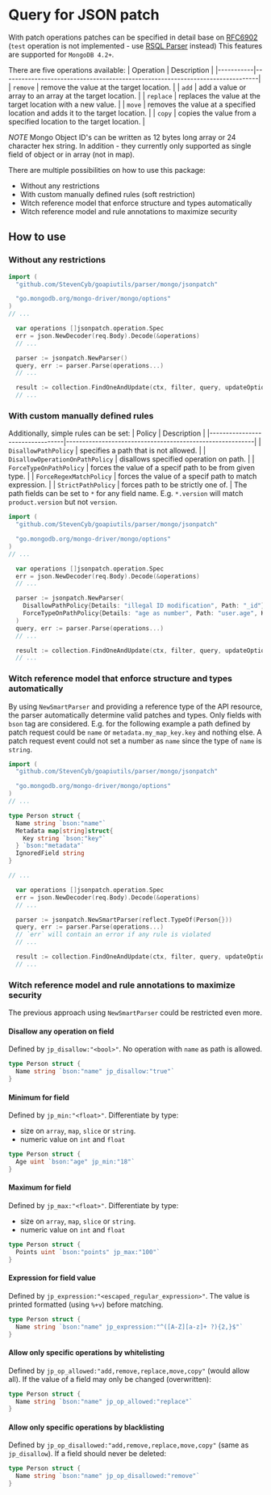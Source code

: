 # Query for JSON patch

With patch operations patches can be specified in detail base on [RFC6902](https://datatracker.ietf.org/doc/html/rfc6902)
(`test` operation is not implemented - use [RSQL Parser](parser/mongo/rsql/README.md) instead)
This features are supported for `MongoDB 4.2+`.

There are five operations available:
| Operation | Description |
|-----------|-------------------------------------------------------------------------------|
| `remove` | remove the value at the target location. |
| `add` | add a value or array to an array at the target location. |
| `replace` | replaces the value at the target location with a new value. |
| `move` | removes the value at a specified location and adds it to the target location. |
| `copy` | copies the value from a specified location to the target location. |

_NOTE_ Mongo Object ID's can be written as 12 bytes long array or 24 character hex string.
In addition - they currently only supported as single field of object or in array (not in map).

There are multiple possibilities on how to use this package:

- Without any restrictions
- With custom manually defined rules (soft restriction)
- Witch reference model that enforce structure and types automatically
- Witch reference model and rule annotations to maximize security

## How to use

### Without any restrictions

```go
import (
  "github.com/StevenCyb/goapiutils/parser/mongo/jsonpatch"

  "go.mongodb.org/mongo-driver/mongo/options"
)
// ...

  var operations []jsonpatch.operation.Spec
  err = json.NewDecoder(req.Body).Decode(&operations)
  // ...

  parser := jsonpatch.NewParser()
  query, err := parser.Parse(operations...)
  // ...

  result := collection.FindOneAndUpdate(ctx, filter, query, updateOptions)
  // ...
```

### With custom manually defined rules

Additionally, simple rules can be set:
| Policy | Description |
|---------------------------------|----------------------------------------------------------|
| `DisallowPathPolicy` | specifies a path that is not allowed. |
| `DisallowOperationOnPathPolicy` | disallows specified operation on path. |
| `ForceTypeOnPathPolicy` | forces the value of a specif path to be from given type. |
| `ForceRegexMatchPolicy` | forces the value of a specif path to match expression. |
| `StrictPathPolicy` | forces path to be strictly one of. |
The path fields can be set to `*` for any field name. E.g. `*.version` will match `product.version` but not `version`.

```go
import (
  "github.com/StevenCyb/goapiutils/parser/mongo/jsonpatch"

  "go.mongodb.org/mongo-driver/mongo/options"
)
// ...

  var operations []jsonpatch.operation.Spec
  err = json.NewDecoder(req.Body).Decode(&operations)
  // ...

  parser := jsonpatch.NewParser(
    DisallowPathPolicy{Details: "illegal ID modification", Path: "_id"},
    ForceTypeOnPathPolicy{Details: "age as number", Path: "user.age", Kind: reflect.Int64},
  )
  query, err := parser.Parse(operations...)
  // ...

  result := collection.FindOneAndUpdate(ctx, filter, query, updateOptions)
  // ...
```

### Witch reference model that enforce structure and types automatically

By using `NewSmartParser` and providing a reference type of the API resource, the parser automatically determine valid patches and types.
Only fields with `bson` tag are considered.
E.g. for the following example a path defined by patch request could be `name` or `metadata.my_map_key.key` and nothing else.
A patch request event could not set a number as `name` since the type of `name` is `string`.

```go
import (
  "github.com/StevenCyb/goapiutils/parser/mongo/jsonpatch"

  "go.mongodb.org/mongo-driver/mongo/options"
)
// ...

type Person struct {
  Name string `bson:"name"`
  Metadata map[string]struct{
    Key string `bson:"key"`
  } `bson:"metadata"`
  IgnoredField string
}

// ...

  var operations []jsonpatch.operation.Spec
  err = json.NewDecoder(req.Body).Decode(&operations)
  // ...

  parser := jsonpatch.NewSmartParser(reflect.TypeOf(Person{}))
  query, err := parser.Parse(operations...)
  // `err` will contain an error if any rule is violated
  // ...

  result := collection.FindOneAndUpdate(ctx, filter, query, updateOptions)
  // ...
```

### Witch reference model and rule annotations to maximize security

The previous approach using `NewSmartParser` could be restricted even more.

#### Disallow any operation on field

Defined by `jp_disallow:"<bool>"`.
No operation with `name` as path is allowed.

```go
type Person struct {
  Name string `bson:"name" jp_disallow:"true"`
}
```

#### Minimum for field

Defined by `jp_min:"<float>"`.
Differentiate by type:

- size on `array`, `map`, `slice` or `string`.
- numeric value on `int` and `float`

```go
type Person struct {
  Age uint `bson:"age" jp_min:"18"`
}
```

#### Maximum for field

Defined by `jp_max:"<float>"`.
Differentiate by type:

- size on `array`, `map`, `slice` or `string`.
- numeric value on `int` and `float`

```go
type Person struct {
  Points uint `bson:"points" jp_max:"100"`
}
```

#### Expression for field value

Defined by `jp_expression:"<escaped_regular_expression>"`.
The value is printed formatted (using `%+v`) before matching.

```go
type Person struct {
  Name string `bson:"name" jp_expression:"^([A-Z][a-z]+ ?){2,}$"`
}
```

#### Allow only specific operations by whitelisting

Defined by `jp_op_allowed:"add,remove,replace,move,copy"` (would allow all).
If the value of a field may only be changed (overwritten):

```go
type Person struct {
  Name string `bson:"name" jp_op_allowed:"replace"`
}
```

#### Allow only specific operations by blacklisting

Defined by `jp_op_disallowed:"add,remove,replace,move,copy"` (same as `jp_disallow`).
If a field should never be deleted:

```go
type Person struct {
  Name string `bson:"name" jp_op_disallowed:"remove"`
}
```
